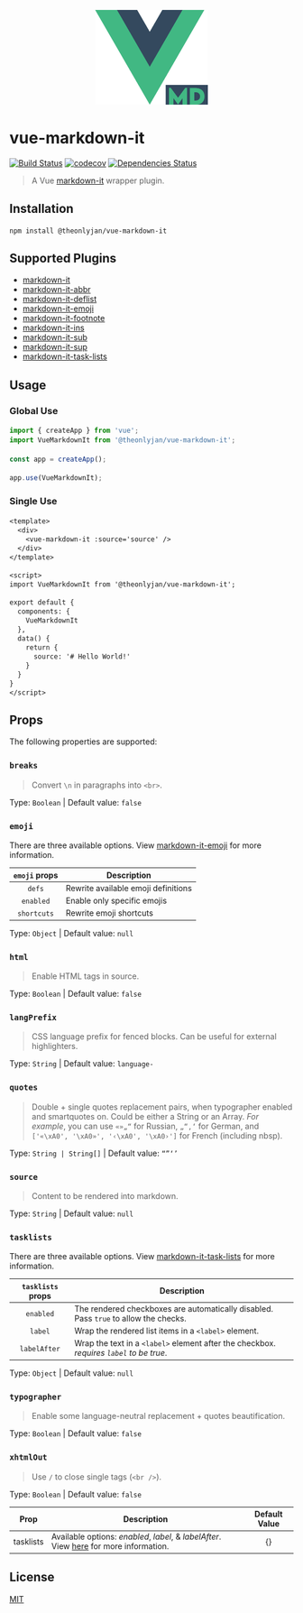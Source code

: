 <p align="center">
  <img width="200" src="logo.png" alt="logo">
</p>

# vue-markdown-it

[![Build Status](https://travis-ci.com/JanGuillermo/vue-markdown-it.svg?branch=master)](https://travis-ci.com/JanGuillermo/vue-markdown-it) [![codecov](https://codecov.io/gh/JanGuillermo/vue-markdown-it/branch/master/graph/badge.svg)](https://codecov.io/gh/JanGuillermo/vue-markdown-it) [![Dependencies Status](https://david-dm.org/JanGuillermo/vue-markdown-it.svg)](https://david-dm.org/JanGuillermo/vue-markdown-it)

> A Vue [markdown-it](https://github.com/markdown-it/markdown-it) wrapper plugin.

## Installation
```
npm install @theonlyjan/vue-markdown-it
```

## Supported Plugins
- [markdown-it](https://github.com/markdown-it/markdown-it)
- [markdown-it-abbr](https://github.com/markdown-it/markdown-it-abbr)
- [markdown-it-deflist](https://github.com/markdown-it/markdown-it-deflist)
- [markdown-it-emoji](https://github.com/markdown-it/markdown-it-emoji)
- [markdown-it-footnote](https://github.com/markdown-it/markdown-it-footnote)
- [markdown-it-ins](https://github.com/markdown-it/markdown-it-ins)
- [markdown-it-sub](https://github.com/markdown-it/markdown-it-sub)
- [markdown-it-sup](https://github.com/markdown-it/markdown-it-sup)
- [markdown-it-task-lists](https://github.com/revin/markdown-it-task-lists)

## Usage
### Global Use
```js
import { createApp } from 'vue';
import VueMarkdownIt from '@theonlyjan/vue-markdown-it';

const app = createApp();

app.use(VueMarkdownIt);
```

### Single Use
```vue
<template>
  <div>
    <vue-markdown-it :source='source' />
  </div>
</template>

<script>
import VueMarkdownIt from '@theonlyjan/vue-markdown-it';

export default {
  components: {
    VueMarkdownIt
  },
  data() {
    return {
      source: '# Hello World!'
    }
  }
}
</script>
```

## Props
The following properties are supported:

### `breaks`
> Convert `\n` in paragraphs into `<br>`.

Type: `Boolean` | Default value: `false`

### `emoji`
There are three available options. View [markdown-it-emoji](https://github.com/markdown-it/markdown-it-emoji) for more information.

| `emoji` props | Description |
| :-----------: | ----------- |
| `defs`        | Rewrite available emoji definitions |
| `enabled`     | Enable only specific emojis |
| `shortcuts`   | Rewrite emoji shortcuts |

Type: `Object` | Default value: `null`

### `html`
> Enable HTML tags in source.

Type: `Boolean` | Default value: `false`

### `langPrefix`
> CSS language prefix for fenced blocks. Can be useful for external highlighters.

Type: `String` | Default value: `language-`

### `quotes`
> Double + single quotes replacement pairs, when typographer enabled and smartquotes on. Could be either a String or an Array. *For example*, you can use `«»„“` for Russian, `„“‚‘` for German, and `['«\xA0', '\xA0»', '‹\xA0', '\xA0›']` for French (including nbsp).

Type: `String | String[]` | Default value: `“”‘’`

### `source`
> Content to be rendered into markdown.

Type: `String` | Default value: `null`

### `tasklists`
There are three available options. View [markdown-it-task-lists](https://github.com/revin/markdown-it-task-lists) for more information.

| `tasklists` props | Description |
| :---------------: | ----------- |
| `enabled`         | The rendered checkboxes are automatically disabled. Pass `true` to allow the checks. |
| `label`           | Wrap the rendered list items in a `<label>` element. |
| `labelAfter`      | Wrap the text in a `<label>` element after the checkbox. *requires `label` to be true*. |

Type: `Object` | Default value: `null`

### `typographer`
> Enable some language-neutral replacement + quotes beautification.

Type: `Boolean` | Default value: `false`

### `xhtmlOut`
> Use `/` to close single tags (`<br />`).

Type: `Boolean` | Default value: `false`

| Prop        | Description | Default Value |
| :---------: | ----------- | :-----------: |
| tasklists   | Available options: *enabled*, *label*, & *labelAfter*. View [here](https://github.com/revin/markdown-it-task-lists) for more information. | {} |

## License
[MIT](https://github.com/JanGuillermo/vue-markdown-it/blob/master/LICENSE)
